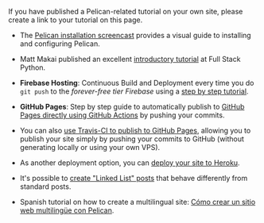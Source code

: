 If you have published a Pelican-related tutorial on your own site, please create a link to your tutorial on this page.

- The [Pelican installation screencast](http://hackercodex.com/guide/pelican-static-site-generator-install/) provides a visual guide to installing and configuring Pelican.

- Matt Makai published an excellent [introductory tutorial](https://www.fullstackpython.com/blog/generating-static-websites-pelican-jinja2-markdown.html) at Full Stack Python.

- **Firebase Hosting**: Continuous Build and Deployment every time you do `git push` to the *forever-free tier Firebase* using a [step by step tutorial](https://cloudbytes.dev/articles/auto-deploy-pelican-websites-to-firebase-hosting).

- **GitHub Pages**: Step by step guide to automatically publish to [GitHub Pages directly using GitHub Actions](https://cloudbytes.dev/articles/automate-deployment-of-pelican-website-to-github-pages) by pushing your commits. 

- You can also [use Travis-CI to publish to GitHub Pages](http://zonca.github.io/2013/09/automatically-build-pelican-and-publish-to-github-pages.html), allowing you to publish your site simply by pushing your commits to GitHub (without generating locally or using your own VPS).

- As another deployment option, you can [deploy your site to Heroku](http://blog.getpelican.com/using-pelican-with-heroku.html).

- It's possible to [create "Linked List" posts](https://gist.github.com/jsonbecker/7539951) that behave differently from standard posts.

- Spanish tutorial on how to create a multilingual site: [Cómo crear un sitio web multilingüe con Pelican](https://freakspot.net/c%C3%B3mo-crear-un-sitio-web-multiling%C3%BCe-con-pelican/).
